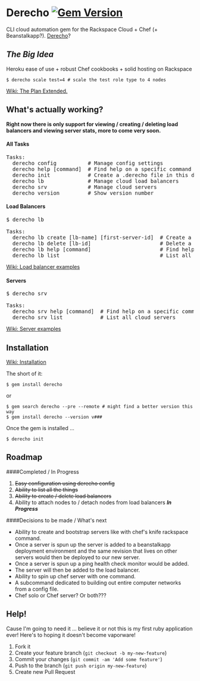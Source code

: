 # Derecho [![Gem Version](https://badge.fury.io/rb/derecho.png)](http://badge.fury.io/rb/derecho)

CLI cloud automation gem for the Rackspace Cloud + Chef (+ Beanstalkapp?).  <a href="http://en.wikipedia.org/wiki/Derecho" target="_blank">Derecho</a>?

## <b><i>The Big Idea</i></b>
Heroku ease of use + robust Chef cookbooks + solid hosting on Rackspace
```
$ derecho scale test=4 # scale the test role type to 4 nodes
```
<a href="https://github.com/mzwallace/derecho/wiki/The-Plan">Wiki: The Plan Extended.</a>

## What's actually working?

<b>Right now there is only support for viewing / creating / deleting load balancers and viewing server stats, more to come very soon.</b>

#### All Tasks
<pre>
Tasks:
  derecho config          # Manage config settings
  derecho help [command]  # Find help on a specific command
  derecho init            # Create a .derecho file in this directory
  derecho lb              # Manage cloud load balancers
  derecho srv             # Manage cloud servers
  derecho version         # Show version number
</pre>

#### Load Balancers
<pre>
$ derecho lb

Tasks:
  derecho lb create [lb-name] [first-server-id]  # Create a load balancer and attach a server to it
  derecho lb delete [lb-id]                      # Delete a load balancer
  derecho lb help [command]                      # Find help on a specific command
  derecho lb list                                # List all cloud load balancers
</pre>

<a href="https://github.com/mzwallace/derecho/wiki/Load-Balancers">Wiki: Load balancer examples</a>

#### Servers
<pre>
$ derecho srv

Tasks:
  derecho srv help [command]  # Find help on a specific command
  derecho srv list            # List all cloud servers
</pre>

<a href="https://github.com/mzwallace/derecho/wiki/Servers">Wiki: Server examples</a>

## Installation

<a href="https://github.com/mzwallace/derecho/wiki/Installation">Wiki: Installation</a>

The short of it:

```
$ gem install derecho
```
or
```
$ gem search derecho --pre --remote # might find a better version this way
$ gem install derecho --version v###
```
Once the gem is installed ...
```
$ derecho init
```
</pre>

## Roadmap

####Completed / In Progress
1. ~~Easy configuration using derecho config~~
2. ~~Ability to list all the things~~
3. ~~Ability to create / delete load balancers~~
4. Ability to attach nodes to / detach nodes from load balancers <b><i>In Progress</i></b>

####Decisions to be made / What's next
* Ability to create and bootstrap servers like with chef's knife rackspace command.
* Once a server is spun up the server is added to a beanstalkapp deployment environment and the same revision that lives on other servers would then be deployed to our new server.
* Once a server is spun up a ping health check monitor would be added.
* The server will then be added to the load balancer.
* Ability to spin up chef server with one command.
* A subcommand dedicated to building out entire computer networks from a config file.
* Chef solo or Chef server? Or both???

## Help! 

Cause I'm going to need it ... believe it or not this is my first ruby application ever! Here's to hoping it doesn't become vaporware!

1. Fork it
2. Create your feature branch (`git checkout -b my-new-feature`)
3. Commit your changes (`git commit -am 'Add some feature'`)
4. Push to the branch (`git push origin my-new-feature`)
5. Create new Pull Request
